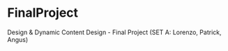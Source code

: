 # FinalProject
Design &amp; Dynamic Content Design - Final Project (SET A: Lorenzo, Patrick, Angus)
